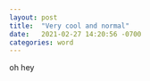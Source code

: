 ```yaml
---
layout: post
title:  "Very cool and normal"
date:   2021-02-27 14:20:56 -0700
categories: word
---
```


oh hey

